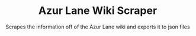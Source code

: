 <div align="center"> 

# Azur Lane Wiki Scraper
Scrapes the information off of the Azur Lane wiki and exports it to json files

</div>
